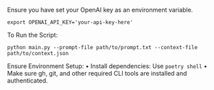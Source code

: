 Ensure you have set your OpenAI key as an environment variable.

```shell
export OPENAI_API_KEY='your-api-key-here'
```


To Run the Script:
```shell
python main.py --prompt-file path/to/prompt.txt --context-file path/to/context.json
```
Ensure Environment Setup:
	•	Install dependencies: Use `poetry shell`
	•	Make sure gh, git, and other required CLI tools are installed and authenticated.
